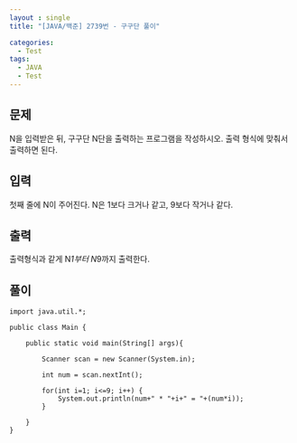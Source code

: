 ```yaml
---
layout : single
title: "[JAVA/백준] 2739번 - 구구단 풀이"

categories:
  - Test
tags:
  - JAVA
  - Test
---
```



## 문제

N을 입력받은 뒤, 구구단 N단을 출력하는 프로그램을 작성하시오. 출력 형식에 맞춰서 출력하면 된다.

## 입력

첫째 줄에 N이 주어진다. N은 1보다 크거나 같고, 9보다 작거나 같다.

## 출력

출력형식과 같게 N*1부터 N*9까지 출력한다.

## 풀이

~~~
import java.util.*;
 
public class Main {
    
    public static void main(String[] args){
        
        Scanner scan = new Scanner(System.in);
        
		int num = scan.nextInt();
		
		for(int i=1; i<=9; i++) {
			System.out.println(num+" * "+i+" = "+(num*i));
		}
        
    }    
}
~~~
